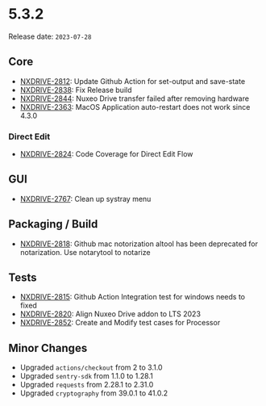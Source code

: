 # 5.3.2

Release date: `2023-07-28`

## Core

- [NXDRIVE-2812](https://jira.nuxeo.com/browse/NXDRIVE-2812): Update Github Action for set-output and save-state
- [NXDRIVE-2838](https://jira.nuxeo.com/browse/NXDRIVE-2838): Fix Release build
- [NXDRIVE-2844](https://jira.nuxeo.com/browse/NXDRIVE-2844): Nuxeo Drive transfer failed after removing hardware
- [NXDRIVE-2363](https://jira.nuxeo.com/browse/NXDRIVE-2363): MacOS Application auto-restart does not work since 4.3.0

### Direct Edit

- [NXDRIVE-2824](https://jira.nuxeo.com/browse/NXDRIVE-2824): Code Coverage for Direct Edit Flow

## GUI

- [NXDRIVE-2767](https://jira.nuxeo.com/browse/NXDRIVE-2767): Clean up systray menu

## Packaging / Build

- [NXDRIVE-2818](https://jira.nuxeo.com/browse/NXDRIVE-2818): Github mac notorization altool has been deprecated for notarization. Use notarytool to notarize

## Tests

- [NXDRIVE-2815](https://jira.nuxeo.com/browse/NXDRIVE-2815): Github Action Integration test for windows needs to fixed
- [NXDRIVE-2820](https://jira.nuxeo.com/browse/NXDRIVE-2820): Align Nuxeo Drive addon to LTS 2023
- [NXDRIVE-2852](https://jira.nuxeo.com/browse/NXDRIVE-2852): Create and Modify test cases for Processor

## Minor Changes

- Upgraded `actions/checkout` from 2 to 3.1.0
- Upgraded `sentry-sdk` from 1.1.0 to 1.28.1
- Upgraded `requests` from 2.28.1 to 2.31.0
- Upgraded `cryptography` from 39.0.1 to 41.0.2
